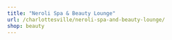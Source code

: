 ```yaml
---
title: "Neroli Spa & Beauty Lounge"
url: /charlottesville/neroli-spa-and-beauty-lounge/
shop: beauty
---
```


